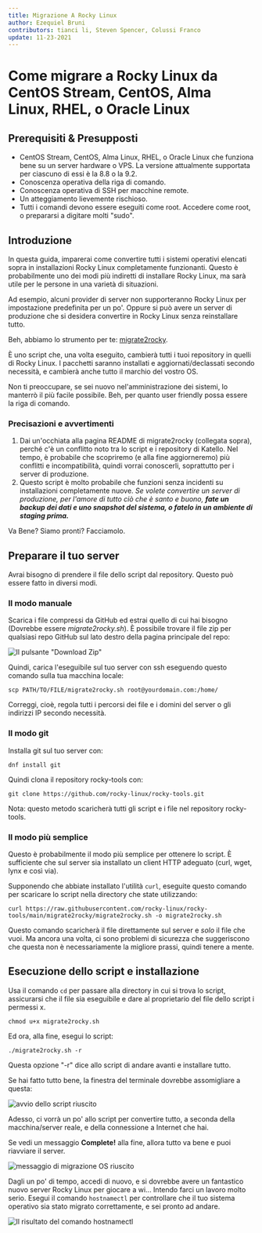 ```yaml
---
title: Migrazione A Rocky Linux
author: Ezequiel Bruni
contributors: tianci li, Steven Spencer, Colussi Franco
update: 11-23-2021
---
```


# Come migrare a Rocky Linux da CentOS Stream, CentOS, Alma Linux, RHEL, o Oracle Linux

## Prerequisiti & Presupposti

* CentOS Stream, CentOS, Alma Linux, RHEL, o Oracle Linux che funziona bene su un server hardware o VPS. La versione attualmente supportata per ciascuno di essi è la 8.8 o la 9.2.
* Conoscenza operativa della riga di comando.
* Conoscenza operativa di SSH per macchine remote.
* Un atteggiamento lievemente rischioso.
* Tutti i comandi devono essere eseguiti come root. Accedere come root, o prepararsi a digitare molti "sudo".

## Introduzione

In questa guida, imparerai come convertire tutti i sistemi operativi elencati sopra in installazioni Rocky Linux completamente funzionanti. Questo è probabilmente uno dei modi più indiretti di installare Rocky Linux, ma sarà utile per le persone in una varietà di situazioni.

Ad esempio, alcuni provider di server non supporteranno Rocky Linux per impostazione predefinita per un po'. Oppure si può avere un server di produzione che si desidera convertire in Rocky Linux senza reinstallare tutto.

Beh, abbiamo lo strumento per te: [migrate2rocky](https://github.com/rocky-linux/rocky-tools/tree/main/migrate2rocky).

È uno script che, una volta eseguito, cambierà tutti i tuoi repository in quelli di Rocky Linux. I pacchetti saranno installati e aggiornati/declassati secondo necessità, e cambierà anche tutto il marchio del vostro OS.

Non ti preoccupare, se sei nuovo nel'amministrazione dei sistemi, lo manterrò il più facile possibile. Beh, per quanto user friendly possa essere la riga di comando.

### Precisazioni e avvertimenti

1. Dai un'occhiata alla pagina README di migrate2rocky (collegata sopra), perché c'è un conflitto noto tra lo script e i repository di Katello. Nel tempo, è probabile che scopriremo (e alla fine aggiorneremo) più conflitti e incompatibilità, quindi vorrai conoscerli, soprattutto per i server di produzione.
2. Questo script è molto probabile che funzioni senza incidenti su installazioni completamente nuove. _Se volete convertire un server di produzione, per l'amore di tutto ciò che è santo e buono, **fate un backup dei dati e uno snapshot del sistema, o fatelo in un ambiente di staging prima.**_

Va Bene? Siamo pronti? Facciamolo.

## Preparare il tuo server

Avrai bisogno di prendere il file dello script dal repository. Questo può essere fatto in diversi modi.

### Il modo manuale

Scarica i file compressi da GitHub ed estrai quello di cui hai bisogno (Dovrebbe essere *migrate2rocky.sh*). È possibile trovare il file zip per qualsiasi repo GitHub sul lato destro della pagina principale del repo:

![Il pulsante "Download Zip"](images/migrate2rocky-github-zip.png)

Quindi, carica l'eseguibile sul tuo server con ssh eseguendo questo comando sulla tua macchina locale:

```
scp PATH/TO/FILE/migrate2rocky.sh root@yourdomain.com:/home/
```

Correggi, cioè, regola tutti i percorsi dei file e i domini del server o gli indirizzi IP secondo necessità.

### Il modo git

Installa git sul tuo server con:

```
dnf install git
```

Quindi clona il repository rocky-tools con:

```
git clone https://github.com/rocky-linux/rocky-tools.git
```

Nota: questo metodo scaricherà tutti gli script e i file nel repository rocky-tools.

### Il modo più semplice

Questo è probabilmente il modo più semplice per ottenere lo script. È sufficiente che sul server sia installato un client HTTP adeguato (curl, wget, lynx e così via).

Supponendo che abbiate installato l'utilità `curl`, eseguite questo comando per scaricare lo script nella directory che state utilizzando:

```
curl https://raw.githubusercontent.com/rocky-linux/rocky-tools/main/migrate2rocky/migrate2rocky.sh -o migrate2rocky.sh
```

Questo comando scaricherà il file direttamente sul server e *solo* il file che vuoi. Ma ancora una volta, ci sono problemi di sicurezza che suggeriscono che questa non è necessariamente la migliore prassi, quindi tenere a mente.

## Esecuzione dello script e installazione

Usa il comando `cd` per passare alla directory in cui si trova lo script, assicurarsi che il file sia eseguibile e dare al proprietario del file dello script i permessi x.

```
chmod u+x migrate2rocky.sh
```

Ed ora, alla fine, esegui lo script:

```
./migrate2rocky.sh -r
```

Questa opzione "-r" dice allo script di andare avanti e installare tutto.

Se hai fatto tutto bene, la finestra del terminale dovrebbe assomigliare a questa:

![avvio dello script riuscito](images/migrate2rocky-convert-01.png)

Adesso, ci vorrà un po' allo script per convertire tutto, a seconda della macchina/server reale, e della connessione a Internet che hai.

Se vedi un messaggio **Complete!** alla fine, allora tutto va bene e puoi riavviare il server.

![messaggio di migrazione OS riuscito](images/migrate2rocky-convert-02.png)

Dagli un po' di tempo, accedi di nuovo, e si dovrebbe avere un fantastico nuovo server Rocky Linux per giocare a wi... Intendo farci un lavoro molto serio. Esegui il comando `hostnamectl` per controllare che il tuo sistema operativo sia stato migrato correttamente, e sei pronto ad andare.

![Il risultato del comando hostnamectl](images/migrate2rocky-convert-03.png)
